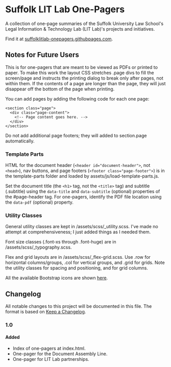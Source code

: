 # Suffolk LIT Lab One-Pagers

A collection of one-page summaries of the Suffolk University Law School's Legal Information & Technology Lab (LIT Lab)'s projects and initiatives.

Find it at [suffolklitlab-onepagers.githubpages.com](https://suffolklitlab-onepagers.githubpages.com).


## Notes for Future Users

This is for one-pagers that are meant to be viewed as PDFs or printed to paper. To make this work the layout CSS stretches .page divs to fill the screen/page and instructs the printing dialog to break only after pages, not within them. If the contents of a page are longer than the page, they will just disappear off the bottom of the page when printing.

You can add pages by adding the following code for each one page:

```
<section class="page">
  <div class="page-content">
    <!-- Page content goes here. -->
  </div>
</section>
```

Do not add additional page footers; they will added to section.page automatically.

### Template Parts

HTML for the document header (`<header id="document-header">`, not `<head>`), nav buttons, and page footers (`<footer class="page-footer">`) is in the template-parts folder and loaded by assets/js/load-template-parts.js.

Set the document title (the `<h1>` tag, not the `<title>` tag) and subtitle (.subtitle) using the `data-title` and `data-subtitle` (optional) properties of the #page-header tag. For one-pagers, identify the PDF file location using the `data-pdf` (optional) property.

### Utility Classes

General utility classes are kept in /assets/scss/_utility.scss. I've made no attempt at comprehensiveness; I just added things as I needed them.

Font size classes (.font-xs through .font-huge) are in /assets/scss/_typography.scss.

Flex and grid layouts are in /assets/scss/_flex-grid.scss. Use .row for horizontal columns/groups, .col for vertical groups, and .grid for grids. Note the utility classes for spacing and positioning, and for grid columns.

All the available Bootstrap icons are shown [here](https://icons.getbootstrap.com/).


## Changelog

All notable changes to this project will be documented in this file. The format
is based on [Keep a Changelog](https://keepachangelog.com/en/1.0.0/).

### 1.0

#### Added
- Index of one-pagers at index.html.
- One-pager for the Document Assembly Line.
- One-pager for LIT Lab partnerships.
